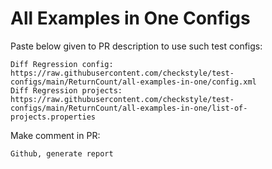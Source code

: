 # All Examples in One Configs
Paste below given to PR description to use such test configs:
```
Diff Regression config: https://raw.githubusercontent.com/checkstyle/test-configs/main/ReturnCount/all-examples-in-one/config.xml
Diff Regression projects: https://raw.githubusercontent.com/checkstyle/test-configs/main/ReturnCount/all-examples-in-one/list-of-projects.properties
```
Make comment in PR:
```
Github, generate report
```
